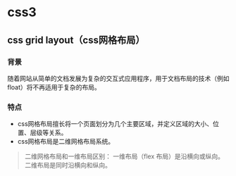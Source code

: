 # css3

## css grid layout（css网格布局）

### 背景

随着网站从简单的文档发展为复杂的交互式应用程序，用于文档布局的技术（例如float）将不再适用于复杂的布局。

### 特点

- css网格布局擅长将一个页面划分为几个主要区域，并定义区域的大小、位置、层级等关系。
- css网格布局是二维网格布局系统。

> 二维网格布局和一维布局区别：
> 一维布局（flex 布局）是沿横向或纵向。
> 二维布局是同时沿横向和纵向。

